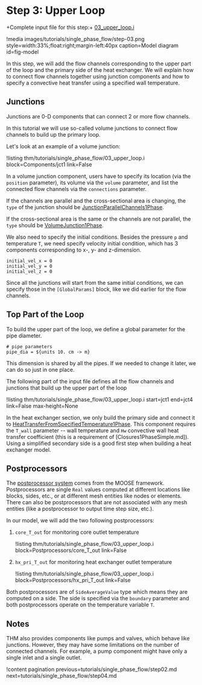 # Step 3: Upper Loop

+Complete input file for this step:+  [03_upper_loop.i](thm/tutorials/single_phase_flow/03_upper_loop.i)

!media images/tutorials/single_phase_flow/step-03.png
       style=width:33%;float:right;margin-left:40px
       caption=Model diagram
       id=fig-model

In this step, we will add the flow channels corresponding to the upper part of the loop and
the primary side of the heat exchanger.
We will explain how to connect flow channels together using junction components and how to specify
a convective heat transfer using a specified wall temperature.

## Junctions

Junctions are 0-D components that can connect 2 or more flow channels.

In this tutorial we will use so-called volume junctions to connect flow channels to build up the
primary loop.

Let's look at an example of a volume junction:

!listing thm/tutorials/single_phase_flow/03_upper_loop.i
         block=Components/jct1
         link=False

In a volume junction component, users have to specify its location (via the `position` parameter),
its volume via the `volume` parameter, and list the connected flow channels via the `connections` parameter.

If the channels are parallel and the cross-sectional area is changing, the `type` of the junction
should be [JunctionParallelChannels1Phase](JunctionParallelChannels1Phase.md).

If the cross-sectional area is the same or the channels are not parallel, the `type` should be
[VolumeJunction1Phase](VolumeJunction1Phase.md).

We also need to specify the initial conditions.
Besides the pressure `p` and temperature `T`, we need specify velocity initial condition, which has
3 components corresponding to x-, y- and z-dimension.

```
initial_vel_x = 0
initial_vel_y = 0
initial_vel_z = 0
```

Since all the junctions will start from the same initial conditions, we can specify those
in the `[GlobalParams]` block, like we did earlier for the flow channels.


## Top Part of the Loop

To build the upper part of the loop, we define a global parameter for the pipe diameter.

```
# pipe parameters
pipe_dia = ${units 10. cm -> m}
```

This dimension is shared by all the pipes.
If we needed to change it later, we can do so just in one place.

The following part of the input file defines all the flow channels and junctions that build up the
upper part of the loop

!listing thm/tutorials/single_phase_flow/03_upper_loop.i
         start=jct1
         end=jct4
         link=False
         max-height=None

In the heat exchanger section, we only build the primary side and connect it to
[HeatTransferFromSpecifiedTemperature1Phase](HeatTransferFromSpecifiedTemperature1Phase.md).
This component requires the `T_wall` parameter -- wall temperature and `Hw` convective wall
heat transfer coefficient (this is a requirement of [Closures1PhaseSimple.md]).
Using a simplified secondary side is a good first step when building a heat exchanger model.


## Postprocessors

The [postprocessor system](syntax/Postprocessors/index.md) comes from the MOOSE framework.
Postprocessors are single `Real` values computed at different locations like blocks, sides, etc.,
or at different mesh entities like nodes or elements.
There can also be postprocessors that are not associated with any mesh entities (like a
postprocessor to output time step size, etc.).

In our model, we will add the two following postprocessors:

1. `core_T_out` for monitoring core outlet temperature

   !listing thm/tutorials/single_phase_flow/03_upper_loop.i
            block=Postprocessors/core_T_out
            link=False

2. `hx_pri_T_out` for monitoring heat exchanger outlet temperature

   !listing thm/tutorials/single_phase_flow/03_upper_loop.i
            block=Postprocessors/hx_pri_T_out
            link=False

Both postprocessors are of `SideAverageValue` type which means they are computed on a side.
The side is specified via the `boundary` parameter and both postprocessors operate on the
temperature variable `T`.


## Notes

THM also provides components like pumps and valves, which behave like junctions.
However, they may have some limitations on the number of connected channels.
For example, a pump component might have only a single inlet and a single outlet.

!content pagination previous=tutorials/single_phase_flow/step02.md
                    next=tutorials/single_phase_flow/step04.md

